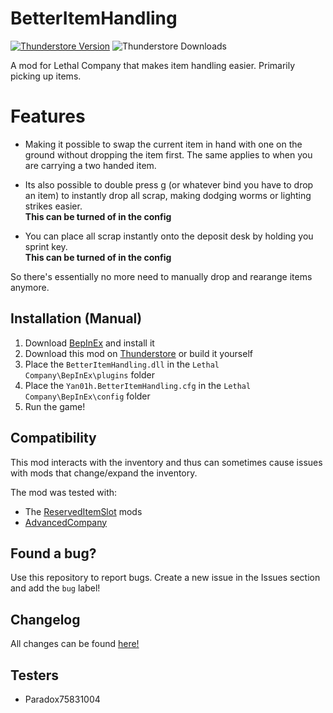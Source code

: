 # BetterItemHandling

[![Thunderstore Version](https://img.shields.io/thunderstore/v/HydratedDragon/BetterItemHandling?style=for-the-badge)](https://thunderstore.io/c/lethal-company/p/HydratedDragon/BetterItemHandling/) ![Thunderstore Downloads](https://img.shields.io/thunderstore/dt/HydratedDragon/BetterItemHandling?style=for-the-badge)


A mod for Lethal Company that makes item handling easier. Primarily picking up items.

# Features

- Making it possible to swap the current item in hand with one on the ground without dropping the item
first. The same applies to when you are carrying a two handed item.

- Its also possible to double press g (or whatever bind you have to drop an item) to instantly
drop all scrap, making dodging worms or lighting strikes easier.  
**This can be turned of in the config**

- You can place all scrap instantly onto the deposit desk by holding you sprint key.  
**This can be turned of in the config**

So there's essentially no more need to manually drop and rearange items anymore.

## Installation (Manual)

1. Download [BepInEx](https://thunderstore.io/c/lethal-company/p/BepInEx/BepInExPack/) and install it
2. Download this mod on [Thunderstore](https://thunderstore.io/c/lethal-company/p/HydratedDragon/BetterItemHandling/) or build it yourself
3. Place the `BetterItemHandling.dll` in the `Lethal Company\BepInEx\plugins` folder
3. Place the `Yan01h.BetterItemHandling.cfg` in the `Lethal Company\BepInEx\config` folder
4. Run the game!

## Compatibility

This mod interacts with the inventory and thus can sometimes cause issues with mods that change/expand
the inventory.

The mod was tested with:
- The [ReservedItemSlot](https://thunderstore.io/c/lethal-company/p/FlipMods/ReservedItemSlotCore/) mods
- [AdvancedCompany](https://thunderstore.io/c/lethal-company/p/PotatoePet/AdvancedCompany/)

## Found a bug?

Use this repository to report bugs. Create a new issue in the Issues section and add the `bug` label! 

## Changelog

All changes can be found [here!](CHANGELOG.md)

## Testers

- Paradox75831004